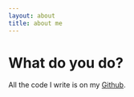 ```yaml
---
layout: about
title: about me
---
```


# What do you do?
All the code I write is on my [Github](https://github.com/monkey92).
